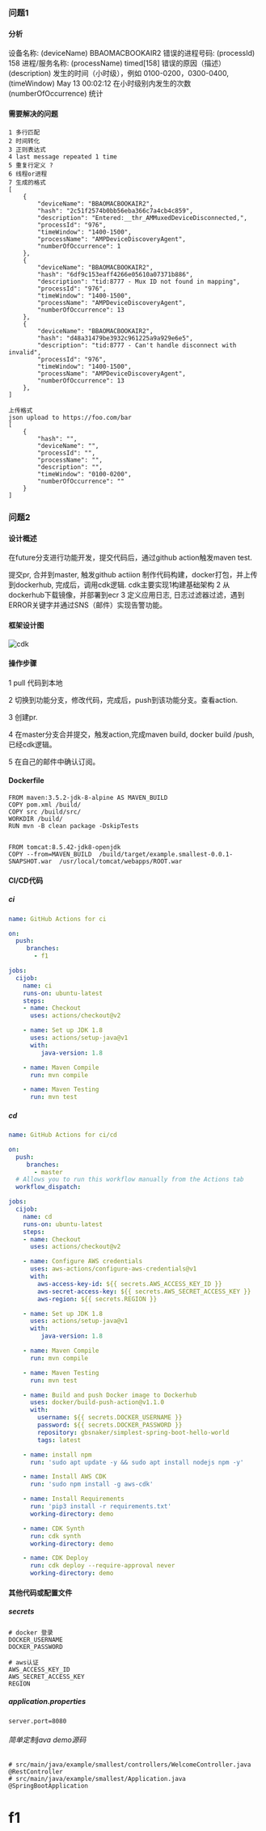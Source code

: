 

### 问题1

#### 分析 

设备名称: (deviceName)    BBAOMACBOOKAIR2
错误的进程号码: (processId) 158
进程/服务名称: (processName)  timed[158]
错误的原因（描述）(description)
发生的时间（小时级），例如 0100-0200，0300-0400, (timeWindow)     May 13 00:02:12
在小时级别内发生的次数 (numberOfOccurrence)    统计

#### 需要解决的问题 
```shell
1 多行匹配
2 时间转化
3 正则表达式
4 last message repeated 1 time
5 重复行定义 ?
6 线程or进程
7 生成的格式
[
    {
        "deviceName": "BBAOMACBOOKAIR2",
        "hash": "2c51f2574b0bb56eba366c7a4cb4c859",
        "description": "Entered:__thr_AMMuxedDeviceDisconnected,",
        "processId": "976",
        "timeWindow": "1400-1500",
        "processName": "AMPDeviceDiscoveryAgent",
        "numberOfOccurrence": 1
    },
    {
        "deviceName": "BBAOMACBOOKAIR2",
        "hash": "6df9c153eaff4266e05610a07371b886",
        "description": "tid:8777 - Mux ID not found in mapping",
        "processId": "976",
        "timeWindow": "1400-1500",
        "processName": "AMPDeviceDiscoveryAgent",
        "numberOfOccurrence": 13
    },
    {
        "deviceName": "BBAOMACBOOKAIR2",
        "hash": "d48a31479be3932c961225a9a929e6e5",
        "description": "tid:8777 - Can't handle disconnect with invalid",
        "processId": "976",
        "timeWindow": "1400-1500",
        "processName": "AMPDeviceDiscoveryAgent",
        "numberOfOccurrence": 13
    },
]

上传格式
json upload to https://foo.com/bar
[
    {
        "hash": "",
        "deviceName": "",
        "processId": "",
        "processName": "",
        "description": "",
        "timeWindow": "0100-0200",
        "numberOfOccurrence": ""
    }
]
```


### 问题2

#### 设计概述

在future分支进行功能开发，提交代码后，通过github action触发maven test. 

提交pr, 合并到master, 触发github actiion 制作代码构建，docker打包，并上传到dockerhub, 完成后，调用cdk逻辑. cdk主要实现1构建基础架构 2 从dockerhub下载镜像，并部署到ecr 3 定义应用日志, 日志过滤器过滤，遇到ERROR关键字并通过SNS（邮件）实现告警功能。 

#### 框架设计图

![cdk](cdk.png)


#### 操作步骤

1 pull 代码到本地

2 切换到功能分支，修改代码，完成后，push到该功能分支。查看action. 

3 创建pr. 

4 在master分支合并提交，触发action,完成maven build, docker build /push, 已经cdk逻辑。 

5 在自己的邮件中确认订阅。 

#### Dockerfile

```shell
FROM maven:3.5.2-jdk-8-alpine AS MAVEN_BUILD
COPY pom.xml /build/
COPY src /build/src/
WORKDIR /build/
RUN mvn -B clean package -DskipTests


FROM tomcat:8.5.42-jdk8-openjdk
COPY --from=MAVEN_BUILD  /build/target/example.smallest-0.0.1-SNAPSHOT.war  /usr/local/tomcat/webapps/ROOT.war

```



#### CI/CD代码

##### ci

```yaml
name: GitHub Actions for ci  

on:
  push:
     branches:
       - f1

jobs:
  cijob:
    name: ci
    runs-on: ubuntu-latest
    steps:
    - name: Checkout
      uses: actions/checkout@v2

    - name: Set up JDK 1.8
      uses: actions/setup-java@v1
      with:
         java-version: 1.8

    - name: Maven Compile
      run: mvn compile

    - name: Maven Testing
      run: mvn test

```

##### cd

````yaml
name: GitHub Actions for ci/cd

on:
  push:
     branches:
       - master
  # Allows you to run this workflow manually from the Actions tab
  workflow_dispatch:

jobs:
  cijob:
    name: cd
    runs-on: ubuntu-latest
    steps:
    - name: Checkout
      uses: actions/checkout@v2

    - name: Configure AWS credentials
      uses: aws-actions/configure-aws-credentials@v1
      with:
        aws-access-key-id: ${{ secrets.AWS_ACCESS_KEY_ID }}
        aws-secret-access-key: ${{ secrets.AWS_SECRET_ACCESS_KEY }}
        aws-region: ${{ secrets.REGION }}

    - name: Set up JDK 1.8
      uses: actions/setup-java@v1
      with:
         java-version: 1.8

    - name: Maven Compile
      run: mvn compile

    - name: Maven Testing
      run: mvn test

    - name: Build and push Docker image to Dockerhub
      uses: docker/build-push-action@v1.1.0
      with:
        username: ${{ secrets.DOCKER_USERNAME }}
        password: ${{ secrets.DOCKER_PASSWORD }}
        repository: gbsnaker/simplest-spring-boot-hello-world
        tags: latest

    - name: install npm
      run: 'sudo apt update -y && sudo apt install nodejs npm -y'

    - name: Install AWS CDK
      run: 'sudo npm install -g aws-cdk'

    - name: Install Requirements 
      run: 'pip3 install -r requirements.txt'
      working-directory: demo

    - name: CDK Synth
      run: cdk synth
      working-directory: demo

    - name: CDK Deploy
      run: cdk deploy --require-approval never
      working-directory: demo

````



#### 其他代码或配置文件

##### secrets

```shell
# docker 登录
DOCKER_USERNAME 
DOCKER_PASSWORD

# aws认证 
AWS_ACCESS_KEY_ID
AWS_SECRET_ACCESS_KEY
REGION
```

##### application.properties 

```shell
server.port=8080
```



###### 简单定制java demo源码 

```shell
# src/main/java/example/smallest/controllers/WelcomeController.java
@RestController
# src/main/java/example/smallest/Application.java
@SpringBootApplication
```

# f1
